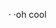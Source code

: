 
· ·oh  cool

<!---
liquidsax/liquidsax is a ✨ special ✨ repository because its `README.md` (this file) appears on your GitHub profile.
You can click the Preview link to take a look at your changes.
--->

